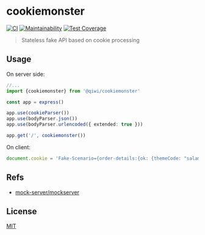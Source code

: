 # cookiemonster
[![CI](https://github.com/qiwi/cookiemonster/actions/workflows/ci.yaml/badge.svg?branch=master&event=push)](https://github.com/qiwi/cookiemonster/actions/workflows/ci.yaml)
[![Maintainability](https://api.codeclimate.com/v1/badges/01b67bf5bc60a67df296/maintainability)](https://codeclimate.com/github/qiwi/cookiemonster/maintainability)
[![Test Coverage](https://api.codeclimate.com/v1/badges/01b67bf5bc60a67df296/test_coverage)](https://codeclimate.com/github/qiwi/cookiemonster/test_coverage)
> Stateless fake API based on cookie processing

## Usage
On server side:
```ts
//...
import {cookiemonster} from '@qiwi/cookiemonster'

const app = express()

app.use(cookieParser())
app.use(bodyParser.json())
app.use(bodyParser.urlencoded({ extended: true }))

app.get('/', cookiemonster())
```

On client:
```ts
document.cookie = 'Fake-Scenario={order-details:{ok: {themeCode: "salampay"}}+payment-methods:{ok}+commission:{ok}+polling:{ok}+pay:{ok}+merchant-site:{ok}+email:{ok}+create-invoice:{ok}+customization:{ok}+create-qr-code:{ok}}'
```

## Refs
* [mock-server/mockserver](https://github.com/mock-server/mockserver)

## License
[MIT](./LICENSE)
